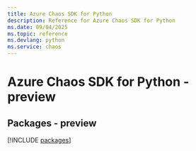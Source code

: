 ```yaml
---
title: Azure Chaos SDK for Python
description: Reference for Azure Chaos SDK for Python
ms.date: 09/04/2025
ms.topic: reference
ms.devlang: python
ms.service: chaos
---
```

# Azure Chaos SDK for Python - preview
## Packages - preview
[!INCLUDE [packages](chaos-index.md)]